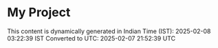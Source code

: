 # My Project

This content is dynamically generated in Indian Time (IST): 2025-02-08 03:22:39 IST
Converted to UTC: 2025-02-07 21:52:39 UTC
